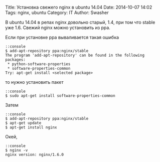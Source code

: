 Title: Установка свежего nginx в ubuntu 14.04
Date: 2014-10-07 14:02
Tags: nginx, ubuntu
Category: IT
Author: Swasher

В ubuntu 14.04 в репах nginx довольно старый, 1.4, при том что stable уже 1.6. Свежий nginx можно установить из ppa.

Если при установке ppa вываливается такая ошибка 

    ::console
    $ add-apt-repository ppa:nginx/stable
    The program 'add-apt-repository' can be found in the following packages:
     * python-software-properties
     * software-properties-common
    Try: apt-get install <selected package>

то нужно установить пакет

    ::console
    $ sudo apt-get install software-properties-common

Затем
    
    ::console
    $ add-apt-repository ppa:nginx/stable
    $ apt-get update
    $ apt-get install nginx
    
Окей, 

    ::console
    $ nginx -v
    nginx version: nginx/1.6.0
    
 
